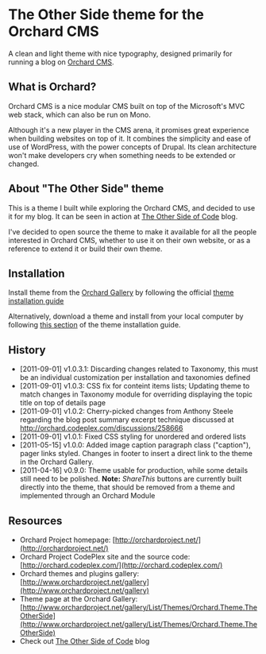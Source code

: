 ﻿The Other Side theme for the Orchard CMS
========================================

A clean and light theme with nice typography, designed primarily for running a blog on [Orchard CMS](http://orchardproject.net/).

## What is Orchard?

Orchard CMS is a nice modular CMS built on top of the Microsoft's MVC web stack, which can also be run on Mono. 

Although it's a new player in the CMS arena, it promises great experience when building websites on top of it. It combines the simplicity and ease of use of WordPress, with the power concepts of Drupal. Its clean architecture won't make developers cry when something needs to be extended or changed.

## About "The Other Side" theme

This is a theme I built while exploring the Orchard CMS, and decided to use it for my blog. It can be seen in action at [The Other Side of Code](http://www.theothersideofcode.com/) blog.

I've decided to open source the theme to make it available for all the people interested in Orchard CMS, whether to use it on their own website, or as a reference to extend it or build their own theme.

## Installation

Install theme from the [Orchard Gallery](http://www.orchardproject.net/gallery/List/Themes/Orchard.Theme.TheOtherSide) by following the official [theme installation guide](http://orchardproject.net/docs/Installing-themes.ashx#Installing_a_Theme_from_the_Gallery_0)

Alternatively, download a theme and install from your local computer by following [this section](http://www.orchardproject.net/docs/Installing-themes.ashx#Installing_a_Theme_from_your_Local_Computer_1) of the theme installation guide.

## History

* [2011-09-01] v1.0.3.1: Discarding changes related to Taxonomy, this must be an individual customization per installation and taxonomies defined
* [2011-09-01] v1.0.3: CSS fix for conteint items lists; Updating theme to match changes in Taxonomy module for overriding displaying the topic title on top of details page
* [2011-09-01] v1.0.2: Cherry-picked changes from Anthony Steele regarding the blog post summary excerpt technique discussed at http://orchard.codeplex.com/discussions/258666
* [2011-09-01] v1.0.1: Fixed CSS styling for unordered and ordered lists
* [2011-05-15] v1.0.0: Added image caption paragraph class ("caption"), pager links styled. Changes in footer to insert a direct link to the theme in the Orchard Gallery.
* [2011-04-16] v0.9.0: Theme usable for production, while some details still need to be polished. **Note:** _ShareThis_ buttons are currently built directly into the theme, that should be removed from a theme and implemented through an Orchard Module

## Resources
* Orchard Project homepage: [http://orchardproject.net/](http://orchardproject.net/)
* Orchard Project CodePlex site and the source code: [http://orchard.codeplex.com/](http://orchard.codeplex.com/)
* Orchard themes and plugins gallery: [http://www.orchardproject.net/gallery](http://www.orchardproject.net/gallery)
* Theme page at the Orchard Gallery: [http://www.orchardproject.net/gallery/List/Themes/Orchard.Theme.TheOtherSide](http://www.orchardproject.net/gallery/List/Themes/Orchard.Theme.TheOtherSide)
* Check out [The Other Side of Code](http://theothersideofcode.net/) blog
